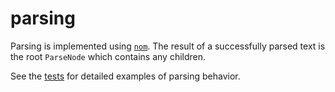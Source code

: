 # parsing

Parsing is implemented using [`nom`](crates.io/nom). The result of a successfully
parsed text is the root `ParseNode` which contains any children.

See the [tests](./tests.rs) for detailed examples of parsing behavior.
